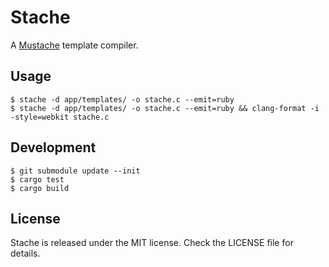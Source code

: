 # Stache

A [Mustache] template compiler.

[Mustache]: http://mustache.github.io

## Usage

```
$ stache -d app/templates/ -o stache.c --emit=ruby
$ stache -d app/templates/ -o stache.c --emit=ruby && clang-format -i -style=webkit stache.c
```

## Development

```
$ git submodule update --init
$ cargo test
$ cargo build
```

## License

Stache is released under the MIT license. Check the LICENSE file for details.
